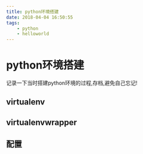 ```yaml
---
title: python环境搭建
date: 2018-04-04 16:50:55
tags: 
	- python
	- helloworld
---
```


# python环境搭建
记录一下当时搭建python环境的过程,存档,避免自己忘记!

## virtualenv

## virtualenvwrapper

## 配置
